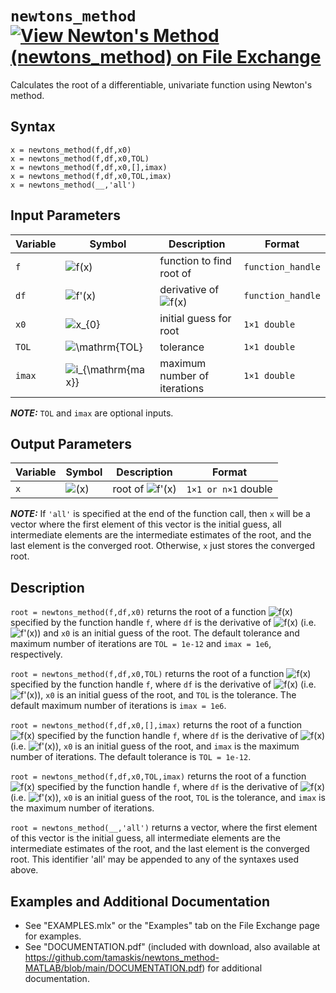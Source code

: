 # `newtons_method` [![View Newton's Method (newtons_method) on File Exchange](https://www.mathworks.com/matlabcentral/images/matlab-file-exchange.svg)](https://www.mathworks.com/matlabcentral/fileexchange/85735-newton-s-method-newtons_method)

Calculates the root of a differentiable, univariate function using Newton's method.


## Syntax

`x = newtons_method(f,df,x0)`\
`x = newtons_method(f,df,x0,TOL)`\
`x = newtons_method(f,df,x0,[],imax)`\
`x = newtons_method(f,df,x0,TOL,imax)`\
`x = newtons_method(__,'all')`


## Input Parameters

| Variable | Symbol | Description | Format |
| --- | --- | --- | --- |
| `f` | <img src="https://latex.codecogs.com/svg.latex?\inline&space;f(x)" title="f(x)" /> | function to find root of | `function_handle` |
| `df` | <img src="https://latex.codecogs.com/svg.latex?\inline&space;f'(x)" title="f'(x)" /> | derivative of <img src="https://latex.codecogs.com/svg.latex?\inline&space;f(x)" title="f(x)" /> | `function_handle` |
| `x0` | <img src="https://latex.codecogs.com/svg.latex?\inline&space;x_{0}" title="x_{0}" /> | initial guess for root | `1×1 double` |
| `TOL` | <img src="https://latex.codecogs.com/svg.latex?\inline&space;\mathrm{TOL}" title="\mathrm{TOL}" /> | tolerance | `1×1 double` |
| `imax` | <img src="https://latex.codecogs.com/svg.latex?\inline&space;i_{\mathrm{max}}" title="i_{\mathrm{max}}" /> | maximum number of iterations | `1×1 double` |

***NOTE:*** `TOL` and `imax` are optional inputs.


## Output Parameters
| Variable | Symbol | Description | Format |
| --- | --- | --- | --- |
| `x` | <img src="https://latex.codecogs.com/svg.latex?\inline&space;x" title="(x)" /> | root of <img src="https://latex.codecogs.com/svg.latex?\inline&space;f'(x)" title="f'(x)" /> | `1×1 or n×1` double |

***NOTE:*** If `'all'` is specified at the end of the function call, then `x` will be a vector where the first element of this vector is the initial guess, all intermediate elements are the intermediate estimates of the root, and the last element is the converged root. Otherwise, `x` just stores the converged root.


## Description

`root = newtons_method(f,df,x0)` returns the root of a function <img src="https://latex.codecogs.com/svg.latex?\inline&space;f(x)" title="f(x)" /> specified by the function handle `f`, where `df` is the derivative of <img src="https://latex.codecogs.com/svg.latex?\inline&space;f(x)" title="f(x)" /> (i.e. <img src="https://latex.codecogs.com/svg.latex?\inline&space;f'(x)" title="f'(x)" />) and `x0` is an initial guess of the root. The default tolerance and maximum number of iterations are `TOL = 1e-12` and `imax = 1e6`, respectively.

`root = newtons_method(f,df,x0,TOL)` returns the root of a function <img src="https://latex.codecogs.com/svg.latex?\inline&space;f(x)" title="f(x)" /> specified by the function handle `f`, where `df` is the derivative of <img src="https://latex.codecogs.com/svg.latex?\inline&space;f(x)" title="f(x)" /> (i.e. <img src="https://latex.codecogs.com/svg.latex?\inline&space;f'(x)" title="f'(x)" />), `x0` is an initial guess of the root, and `TOL` is the tolerance. The default maximum number of iterations is `imax = 1e6`.

`root = newtons_method(f,df,x0,[],imax)` returns the root of a function <img src="https://latex.codecogs.com/svg.latex?\inline&space;f(x)" title="f(x)" /> specified by the function handle `f`, where `df` is the derivative of <img src="https://latex.codecogs.com/svg.latex?\inline&space;f(x)" title="f(x)" /> (i.e. <img src="https://latex.codecogs.com/svg.latex?\inline&space;f'(x)" title="f'(x)" />), `x0` is an initial guess of the root, and `imax` is the maximum number of iterations. The default tolerance is `TOL = 1e-12`.

`root = newtons_method(f,df,x0,TOL,imax)` returns the root of a function <img src="https://latex.codecogs.com/svg.latex?\inline&space;f(x)" title="f(x)" /> specified by the function handle `f`, where `df` is the derivative of <img src="https://latex.codecogs.com/svg.latex?\inline&space;f(x)" title="f(x)" /> (i.e. <img src="https://latex.codecogs.com/svg.latex?\inline&space;f'(x)" title="f'(x)" />), `x0` is an initial guess of the root, `TOL` is the tolerance, and `imax` is the maximum number of iterations.

`root = newtons_method(__,'all')` returns a vector, where the first element of this vector is the initial guess, all intermediate elements are the intermediate estimates of the root, and the last element is the converged root. This identifier 'all' may be appended to any of the syntaxes used above.


## Examples and Additional Documentation

   -  See "EXAMPLES.mlx" or the "Examples" tab on the File Exchange page for examples. 
   -  See "DOCUMENTATION.pdf" (included with download, also available at https://github.com/tamaskis/newtons_method-MATLAB/blob/main/DOCUMENTATION.pdf) for additional documentation.
